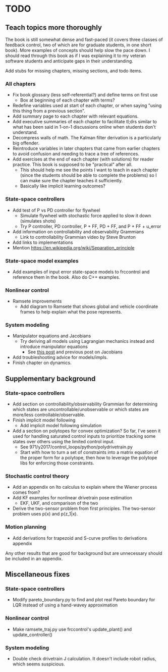 # TODO

## Teach topics more thoroughly

The book is still somewhat dense and fast-paced (it covers three classes of
feedback control, two of which are for graduate students, in one short book).
More examples of concepts should help slow the pace down. I should read through
this book as if I was explaining it to my veteran software students and
anticipate gaps in their understanding.

Add stubs for missing chapters, missing sections, and todo items.

### All chapters

* Fix book glossary (less self-referential?) and define terms on first use
  * Box at beginning of each chapter with terms?
* Redefine variables used at start of each chapter, or when saying "using this
  thing from a previous section".
* Add summary page to each chapter with relevant equations.
* Add executive summaries of each chapter to facilitate tl;drs similar to what
  has been said in 1-on-1 discussions online when students don't understand.
* Decompress walls of math. The Kalman filter derivation is a particularly big
  offender.
* Reintroduce variables in later chapters that came from earlier chapters to
  avoid confusion and needing to trace a tree of references.
* Add exercises at the end of each chapter (with solutions) for reader practice.
  This book is supposed to be "practical" after all.
  * This should help me see the points I want to teach in each chapter (since
    the students should be able to complete the problems) so I can make sure the
    chapter teaches it sufficiently.
  * Basically like implicit learning outcomes?

### State-space controllers

* Add test of P vs PD controller for flywheel
  * Simulate flywheel with stochastic force applied to slow it down (simulates
    shots)
  * Try P controller, PD controller, P + FF, PD + FF, and P + FF + u_error
* Add information on controllability and observability Grammians
  * Link to controllability Grammian video by Steve Brunton
* Add links to implementations
* Mention https://en.wikipedia.org/wiki/Separation_principle

### State-space model examples

* Add examples of input error state-space models to frccontrol and reference
  them in the book. Also do C++ examples.

### Nonlinear control

* Ramsete improvements
  * Add diagram to Ramsete that shows global and vehicle coordinate frames to
    help explain what the pose represents.

### System modeling

* Manipulator equations and Jacobians
  * Try deriving all models using Lagrangian mechanics instead and introduce
    manipulator equations
    * See [this post](https://studywolf.wordpress.com/2013/09/07/robot-control-3-accounting-for-mass-and-gravity/)
      and previous post on Jacobians
* Add troubleshooting advice for models/impls.
* Finish chapter on dynamics.

## Supplementary background

### State-space controllers

* Add section on controllability/observability Grammian for determining which
  states are uncontrollable/unobservable or which states are more/less
  controllable/observable.
* Finish implicit model following
  * Add implicit model following simulation
* Add a section on polytopes for convex optimization? So far, I've seen it used
  for handling saturated control inputs to prioritize tracking some states over
  others using the limited control input.
  * See 971/y2017/control_loops/python/polydrivetrain.py
  * Start with how to turn a set of constraints into a matrix equation of the
    proper form for a polytope, then how to leverage the polytope libs for
    enforcing those constraints.

### Stochastic control theory

* Add an appendix on Ito calculus to explain where the Wiener process comes from?
* Add KF examples for nonlinear drivetrain pose estimation
  * EKF, UKF, and comparison of the two
* Derive the two-sensor problem from first principles. The two-sensor problem
  uses p(x) and p(z_1|x).

### Motion planning

* Add derivations for trapezoid and S-curve profiles to derivations appendix

Any other results that are good for background but are unnecessary should be
included in an appendix.

## Miscellaneous fixes

### State-space controllers

* Modify pareto_boundary.py to find and plot real Pareto boundary for LQR
  instead of using a hand-wavey approximation

### Nonlinear control

* Make ramsete_traj.py use frccontrol's update_plant() and update_controller()

### System modeling

* Double check drivetrain J calculation. It doesn't include robot radius, which
  seems suspicious.
